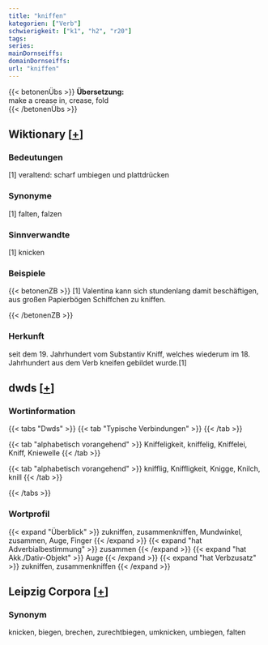 ```yaml
---
title: "kniffen"
kategorien: ["Verb"]
schwierigkeit: ["k1", "h2", "r20"]
tags:
series:
mainDornseiffs:
domainDornseiffs:
url: "kniffen"
---
```


{{< betonenÜbs >}}
**Übersetzung:**  
make a crease in, crease, fold  
{{< /betonenÜbs >}}

## Wiktionary [[+](https://de.wiktionary.org/wiki/kniffen)]

### Bedeutungen
[1] veraltend: scharf umbiegen und plattdrücken  

### Synonyme
[1] falten, falzen  

### Sinnverwandte
[1] knicken  

### Beispiele
{{< betonenZB >}}
[1] Valentina kann sich stundenlang damit beschäftigen, aus großen Papierbögen Schiffchen zu kniffen.  

{{< /betonenZB >}}
### Herkunft
seit dem 19. Jahrhundert vom Substantiv Kniff, welches wiederum im 18. Jahrhundert aus dem Verb kneifen gebildet wurde.[1]  



## dwds [[+](https://www.dwds.de/wb/kniffen)]

### Wortinformation
{{< tabs "Dwds" >}}
{{< tab "Typische Verbindungen" >}}
{{< /tab >}}

{{< tab "alphabetisch vorangehend" >}}
Kniffeligkeit, kniffelig, Kniffelei, Kniff, Kniewelle
{{< /tab >}}

{{< tab "alphabetisch vorangehend" >}}
knifflig, Kniffligkeit, Knigge, Knilch, knill
{{< /tab >}}

{{< /tabs >}}

### Wortprofil
{{< expand "Überblick" >}} zukniffen, zusammenkniffen, Mundwinkel, zusammen, Auge, Finger {{< /expand >}}
{{< expand "hat Adverbialbestimmung" >}} zusammen {{< /expand >}}
{{< expand "hat Akk./Dativ-Objekt" >}} Auge {{< /expand >}}
{{< expand "hat Verbzusatz" >}} zukniffen, zusammenkniffen {{< /expand >}}

## Leipzig Corpora [[+](https://corpora.uni-leipzig.de/en/res?word=kniffen&corpusId=deu_newscrawl-public_2018)]


### Synonym
knicken, biegen, brechen, zurechtbiegen, umknicken, umbiegen, falten

